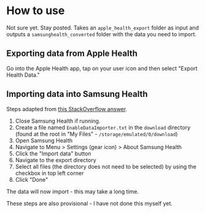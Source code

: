# How to use

Not sure yet. Stay posted. Takes an `apple_health_export` folder as input and outputs a `samsunghealth_converted` folder with the data you need to import.

## Exporting data from Apple Health

Go into the Apple Health app, tap on your user icon and then select "Export Health Data."

## Importing data into Samsung Health

Steps adapted from [this StackOverflow answer](https://stackoverflow.com/a/61297489/1474787).

1. Close Samsung Health if running.
2. Create a file named `EnableDataImporter.txt` in the `download` directory (found at the root in "My Files" - `/storage/emulated/0/download`)
3. Open Samsung Health
4. Navigate to Menu > Settings (gear icon) > About Samsung Health
5. Click the "Import data" button
6. Navigate to the export directory
7. Select all files (the directory does not need to be selected) by using the checkbox in top left corner
8. Click "Done"

The data will now import - this may take a long time.

These steps are also provisional - I have not done this myself yet.